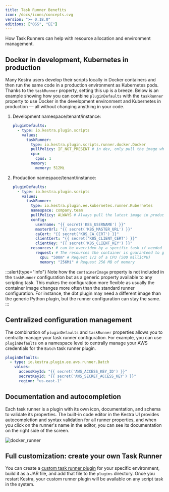 ```yaml
---
title: Task Runner Benefits
icon: /docs/icons/concepts.svg
version: ">= 0.18.0"
editions: ["OSS", "EE"]
---
```


How Task Runners can help with resource allocation and environment management.

## Docker in development, Kubernetes in production
Many Kestra users develop their scripts locally in Docker containers and then run the same code in a production environment as Kubernetes pods. Thanks to the `taskRunner` property, setting this up is a breeze. Below is an example showing how you can combine `pluginDefaults` with the `taskRunner` property to use Docker in the development environment and Kubernetes in production — all without changing anything in your code.

1. Development namespace/tenant/instance:

    ```yaml
    pluginDefaults:
      - type: io.kestra.plugin.scripts
        values:
          taskRunner:
            type: io.kestra.plugin.scripts.runner.docker.Docker
            pullPolicy: IF_NOT_PRESENT # in dev, only pull the image when needed
            cpu:
              cpus: 1
            memory:
              memory: 512Mi
    ```

2. Production namespace/tenant/instance:

    ```yaml
    pluginDefaults:
      - type: io.kestra.plugin.scripts
        values:
          taskRunner:
            type: io.kestra.plugin.ee.kubernetes.runner.Kubernetes
            namespace: company.team
            pullPolicy: ALWAYS # Always pull the latest image in production
            config:
              username: "{{ secret('K8S_USERNAME') }}"
              masterUrl: "{{ secret('K8S_MASTER_URL') }}"
              caCert: "{{ secret('K8S_CA_CERT') }}"
              clientCert: "{{ secret('K8S_CLIENT_CERT') }}"
              clientKey: "{{ secret('K8S_CLIENT_KEY') }}"
            resources: # can be overriden by a specific task if needed
              request: # The resources the container is guaranteed to get
                cpu: "500m" # Request 1/2 of a CPU (500 milliCPU)
                memory: "256Mi" # Request 256 MB of memory
    ```

:::alert{type="info"}
Note how the `containerImage` property is not included in the `taskRunner` configuration but as a generic property available to any scripting task. This makes the configuration more flexible as usually the container image changes more often than the standard runner configuration. For instance, the dbt plugin may need a different image than the generic Python plugin, but the runner configuration can stay the same.
:::

## Centralized configuration management

The combination of `pluginDefaults` and `taskRunner` properties allows you to centrally manage your task runner configuration. For example, you can use `pluginDefaults` on a namespace level to centrally manage your AWS credentials for the `Batch` task runner plugin.

```yaml
pluginDefaults:
  - type: io.kestra.plugin.ee.aws.runner.Batch
    values:
      accessKeyId: "{{ secret('AWS_ACCESS_KEY_ID') }}"
      secretKeyId: "{{ secret('AWS_SECRET_ACCESS_KEY') }}"
      region: "us-east-1"
```

## Documentation and autocompletion

Each task runner is a plugin with its own icon, documentation, and schema to validate its properties. The built-in code editor in the Kestra UI provides autocompletion and syntax validation for all runner properties, and when you click on the runner's name in the editor, you can see its documentation on the right side of the screen.

![docker_runner](/docs/concepts/docker_runner.png)

## Full customization: create your own Task Runner

You can create a [custom task runner plugin](../15.how-to-guides/custom-plugin.md) for your specific environment, build it as a JAR file, and add that file to the `plugins` directory. Once you restart Kestra, your custom runner plugin will be available on any script task in the system.
